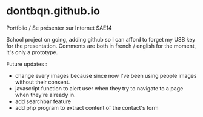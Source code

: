 # dontbqn.github.io
Portfolio / Se présenter sur Internet SAE14

School project on going, adding github so I can afford to forget my USB key for the presentation.
Comments are both in french / english for the moment, it's only a prototype.

Future updates : 
  - change every images because since now I've been using people images without their consent.
  - javascript function to alert user when they try to navigate to a page when they're already in.
  - add searchbar feature 
  - add php program to extract content of the contact's form

